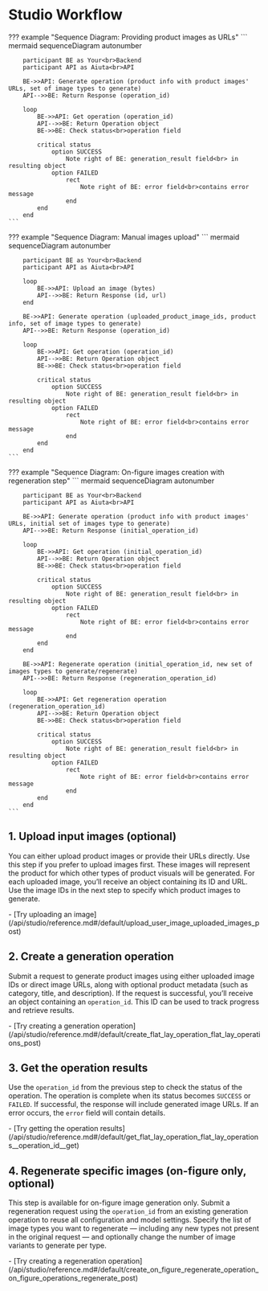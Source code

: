 # Studio Workflow

??? example "Sequence Diagram: Providing product images as URLs"
    ``` mermaid
    sequenceDiagram
        autonumber

        participant BE as Your<br>Backend
        participant API as Aiuta<br>API

        BE->>API: Generate operation (product info with product images' URLs, set of image types to generate)
        API-->>BE: Return Response (operation_id)

        loop
            BE->>API: Get operation (operation_id)
            API-->>BE: Return Operation object
            BE->>BE: Check status<br>operation field

            critical status
                option SUCCESS
                    Note right of BE: generation_result field<br> in resulting object
                option FAILED
                    rect
                        Note right of BE: error field<br>contains error message
                    end
            end
        end
    ```

??? example "Sequence Diagram: Manual images upload"
    ``` mermaid
    sequenceDiagram
        autonumber

        participant BE as Your<br>Backend
        participant API as Aiuta<br>API

        loop
            BE->>API: Upload an image (bytes)
            API-->>BE: Return Response (id, url)
        end

        BE->>API: Generate operation (uploaded_product_image_ids, product info, set of image types to generate)
        API-->>BE: Return Response (operation_id)

        loop
            BE->>API: Get operation (operation_id)
            API-->>BE: Return Operation object
            BE->>BE: Check status<br>operation field

            critical status
                option SUCCESS
                    Note right of BE: generation_result field<br> in resulting object
                option FAILED
                    rect
                        Note right of BE: error field<br>contains error message
                    end
            end
        end
    ```

??? example "Sequence Diagram: On-figure images creation with regeneration step"
    ``` mermaid
    sequenceDiagram
        autonumber

        participant BE as Your<br>Backend
        participant API as Aiuta<br>API

        BE->>API: Generate operation (product info with product images' URLs, initial set of images type to generate)
        API-->>BE: Return Response (initial_operation_id)

        loop
            BE->>API: Get operation (initial_operation_id)
            API-->>BE: Return Operation object
            BE->>BE: Check status<br>operation field

            critical status
                option SUCCESS
                    Note right of BE: generation_result field<br> in resulting object
                option FAILED
                    rect
                        Note right of BE: error field<br>contains error message
                    end
            end
        end

        BE->>API: Regenerate operation (initial_operation_id, new set of images types to generate/regenerate)
        API-->>BE: Return Response (regeneration_operation_id)

        loop
            BE->>API: Get regeneration operation (regeneration_operation_id)
            API-->>BE: Return Operation object
            BE->>BE: Check status<br>operation field

            critical status
                option SUCCESS
                    Note right of BE: generation_result field<br> in resulting object
                option FAILED
                    rect
                        Note right of BE: error field<br>contains error message
                    end
            end
        end
    ```


## 1. Upload input images (optional)

You can either upload product images or provide their URLs directly.
Use this step if you prefer to upload images first. These images will represent the product for which other types of product visuals will be generated.
For each uploaded image, you’ll receive an object containing its ID and URL. Use the image IDs in the next step to specify which product images to generate.

<div class="grid cards" markdown>
- [Try uploading an image](/api/studio/reference.md#/default/upload_user_image_uploaded_images_post)
</div>

## 2. Create a generation operation
Submit a request to generate product images using either uploaded image IDs or direct image URLs, along with optional product metadata (such as category, title, and description).
If the request is successful, you’ll receive an object containing an `operation_id`. This ID can be used to track progress and retrieve results.

<div class="grid cards" markdown>
- [Try creating a generation operation](/api/studio/reference.md#/default/create_flat_lay_operation_flat_lay_operations_post)
</div>

## 3. Get the operation results
Use the `operation_id` from the previous step to check the status of the operation. The operation is complete when its status becomes `SUCCESS` or `FAILED`.
If successful, the response will include generated image URLs. If an error occurs, the `error` field will contain details.

<div class="grid cards" markdown>
- [Try getting the operation results](/api/studio/reference.md#/default/get_flat_lay_operation_flat_lay_operations__operation_id__get)
</div>

## 4. Regenerate specific images (on-figure only, optional)
This step is available for on-figure image generation only. Submit a regeneration request using the `operation_id` from an existing generation operation to reuse all configuration and model settings.
Specify the list of image types you want to regenerate — including any new types not present in the original request — and optionally change the number of image variants to generate per type.

<div class="grid cards" markdown>
- [Try creating a regeneration operation](/api/studio/reference.md#/default/create_on_figure_regenerate_operation_on_figure_operations_regenerate_post)
</div>